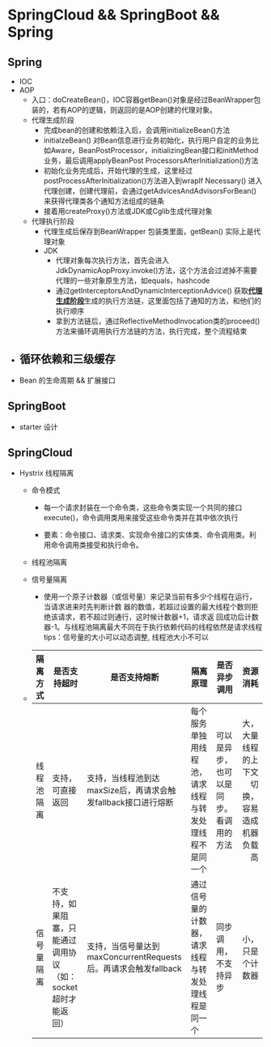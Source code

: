 # SpringCloud && SpringBoot && Spring

## Spring

- IOC
- AOP
  - 入口：doCreateBean()，IOC容器getBean()对象是经过BeanWrapper包装的，若有AOP的逻辑，则返回的是AOP创建的代理对象。
  - 代理生成阶段
    - 完成bean的创建和依赖注入后，会调用initializeBean()方法
    - initialzeBean() 对Bean信息进行业务初始化，执行用户自定的业务比如Aware，BeanPostProcessor，initializingBean接口和initMethod业务，最后调用applyBeanPost ProcessorsAfterInitialization()方法
    - 初始化业务完成后，开始代理的生成，这里经过postProcessAfterInitialization()方法进入到wrapIf Necessary() 进入代理创建，创建代理前，会通过getAdvicesAndAdvisorsForBean() 来获得代理类各个通知方法组成的链条
    - 接着用createProxy()方法或JDK或Cglib生成代理对象
  - 代理执行阶段
    - 代理生成后保存到BeanWrapper 包装类里面，getBean() 实际上是代理对象
    - JDK
      - 代理对象每次执行方法，首先会进入JdkDynamicAopProxy.invoke()方法，这个方法会过滤掉不需要代理的一些对象原生方法，如equals，hashcode
      - 通过getInterceptorsAndDynamicInterceptionAdvice() 获取<u>**代理生成阶段**</u>生成的执行方法链，这里面包括了通知的方法，和他们的执行顺序
      - 拿到方法链后，通过ReflectiveMethodInvocation类的proceed()方法来循环调用执行方法链的方法，执行完成，整个流程结束
- 循环依赖和三级缓存
  - 
- Bean 的生命周期 && 扩展接口

## SpringBoot

- starter 设计

## SpringCloud

- Hystrix 线程隔离

  - 命令模式

    - 每一个请求封装在一个命令类，这些命令类实现一个共同的接口execute()，命令调用类用来接受这些命令类并在其中依次执行

    - 要素：命令接口、请求类、实现命令接口的实体类、命令调用类。利用命令调用类接受和执行命令。

  - 线程池隔离

  - 信号量隔离

    - 使用一个原子计数器（或信号量）来记录当前有多少个线程在运行，当请求进来时先判断计数 器的数值，若超过设置的最大线程个数则拒绝该请求，若不超过则通行，这时候计数器+1，请求返 回成功后计数器-1。与线程池隔离最大不同在于执行依赖代码的线程依然是请求线程 
      tips：信号量的大小可以动态调整, 线程池大小不可以

  - |  隔离方式  | 是否支持超时                                                 | 是否支持熔断                                                 | 隔离原理                                               | 是否异步调用                           |                                     资源消耗 |
    | :--------: | ------------------------------------------------------------ | ------------------------------------------------------------ | ------------------------------------------------------ | -------------------------------------- | -------------------------------------------: |
    | 线程池隔离 | 支持，可直接返回                                             | 支持，当线程池到达maxSize后，再请求会触发fallback接口进行熔断 | 每个服务单独用线程池，请求线程与转发处理线程不是同一个 | 可以是异步，也可以是同步。看调用的方法 | 大，大量线程的上下文切换，容易造成机器负载高 |
    | 信号量隔离 | 不支持，如果阻塞，只能通过调用协议（如：socket超时才能返回） | 支持，当信号量达到maxConcurrentRequests后。再请求会触发fallback | 通过信号量的计数器，请求线程与转发处理线程是同一个     | 同步调用，不支持异步                   |                             小，只是个计数器 |

